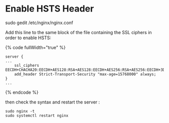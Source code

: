# Enable HSTS Header

sudo gedit /etc/nginx/nginx.conf

Add this line to the same block of the file containing the SSL ciphers in order to enable HSTS:

{% code fullWidth="true" %}
```markup
server {
...
    ssl_ciphers EECDH+CHACHA20:EECDH+AES128:RSA+AES128:EECDH+AES256:RSA+AES256:EECDH+3DES:RSA+3DES:!MD5;
    add_header Strict-Transport-Security "max-age=15768000" always;
}
...
```
{% endcode %}

then check the syntax and restart the server :&#x20;

```
sudo nginx -t
sudo systemctl restart nginx

```

